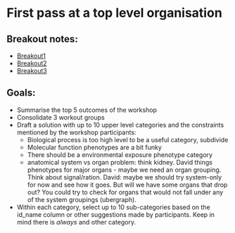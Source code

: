 # First pass at a top level organisation

## Breakout notes:

- [Breakout1](https://docs.google.com/document/d/12J6hNgBd5BmhZWvamgM17evUZIG5c5fhzoHFcEZTdjE/edit#)
- [Breakout2](https://docs.google.com/document/d/1MsDaGivhBMm7IAHg6fV5Co7XhIuU0_VJjLBRXIDQ2RI/edit#heading=h.4w6p0aq3b5rw)
- [Breakout3](https://docs.google.com/document/d/1BKJiyYKEIy9IFFVpIKuUgCFt8mhptvKGzPMxn6AEhJI/edit#heading=h.4w6p0aq3b5rw)

## Goals:

- Summarise the top 5 outcomes of the workshop
- Consolidate 3 workout groups
- Draft a solution with up to 10 upper level categories and the constraints mentioned by the workshop participants:
  - Biological process is too high level to be a useful category, subdivide
  - Molecular function phenotypes are a bit funky
  - There should be a environmental exposure phenotype category
  - anatomical system vs organ problem: think kidney. David things phenotypes for major organs - maybe we need an organ grouping. Think about signal/ration. David: maybe we should try system-only for now and see how it goes. But will we have some organs that drop out? You could try to check for organs that would not fall under any of the system groupings (ubergraph).
- Within each category, select up to 10 sub-categories based on the id_name column or other suggestions made by participants. Keep in mind there is _always_ and other category.
